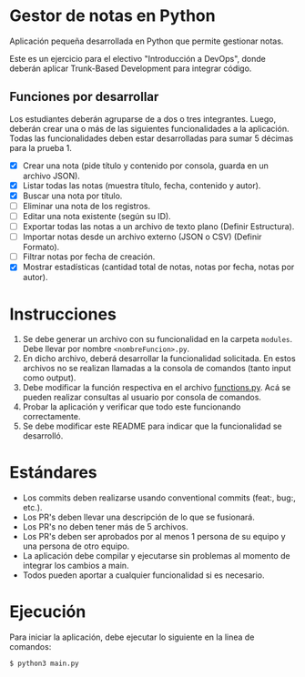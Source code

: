 # Gestor de notas en Python
Aplicación pequeña desarrollada en Python que permite gestionar notas.

Este es un ejercicio para el electivo "Introducción a DevOps", donde deberán aplicar Trunk-Based Development para integrar código.

## Funciones por desarrollar
Los estudiantes deberán agruparse de a dos o tres integrantes. Luego, deberán crear una o más de las siguientes funcionalidades a la aplicación. Todas las funcionalidades deben estar desarrolladas para sumar 5 décimas para la prueba 1.

- [X] Crear una nota (pide título y contenido por consola, guarda en un archivo JSON).
- [X] Listar todas las notas (muestra título, fecha, contenido y autor).
- [X] Buscar una nota por título.
- [ ] Eliminar una nota de los registros.
- [ ] Editar una nota existente (según su ID).
- [ ] Exportar todas las notas a un archivo de texto plano (Definir Estructura).
- [ ] Importar notas desde un archivo externo (JSON o CSV) (Definir Formato).
- [ ] Filtrar notas por fecha de creación.
- [X] Mostrar estadísticas (cantidad total de notas, notas por fecha, notas por autor).

# Instrucciones
1. Se debe generar un archivo con su funcionalidad en la carpeta `modules`. Debe llevar por nombre `<nombreFuncion>.py`.
2. En dicho archivo, deberá desarrollar la funcionalidad solicitada. En estos archivos no se realizan llamadas a la consola de comandos (tanto input como output).
3. Debe modificar la función respectiva en el archivo [functions.py](functions.py). Acá se pueden realizar consultas al usuario por consola de comandos.
4. Probar la aplicación y verificar que todo este funcionando correctamente.
5. Se debe modificar este README para indicar que la funcionalidad se desarrolló.

# Estándares

- Los commits deben realizarse usando conventional commits (feat:, bug:, etc.).
- Los PR's deben llevar una descripción de lo que se fusionará.
- Los PR's no deben tener más de 5 archivos.
- Los PR's deben ser aprobados por al menos 1 persona de su equipo y una persona de otro equipo.
- La aplicación debe compilar y ejecutarse sin problemas al momento de integrar los cambios a main.
- Todos pueden aportar a cualquier funcionalidad si es necesario.

# Ejecución
Para iniciar la aplicación, debe ejecutar lo siguiente en la linea de comandos:

```bash
$ python3 main.py
```
